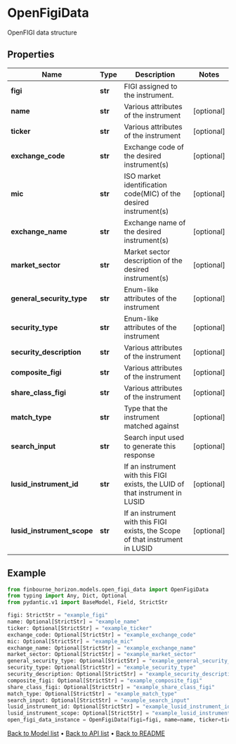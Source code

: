 # OpenFigiData

OpenFIGI data structure
## Properties
Name | Type | Description | Notes
------------ | ------------- | ------------- | -------------
**figi** | **str** | FIGI assigned to the instrument. | 
**name** | **str** | Various attributes of the instrument | [optional] 
**ticker** | **str** | Various attributes of the instrument | [optional] 
**exchange_code** | **str** | Exchange code of the desired instrument(s) | [optional] 
**mic** | **str** | ISO market identification code(MIC) of the desired instrument(s) | [optional] 
**exchange_name** | **str** | Exchange name of the desired instrument(s) | [optional] 
**market_sector** | **str** | Market sector description of the desired instrument(s) | [optional] 
**general_security_type** | **str** | Enum-like attributes of the instrument | [optional] 
**security_type** | **str** | Enum-like attributes of the instrument | [optional] 
**security_description** | **str** | Various attributes of the instrument | [optional] 
**composite_figi** | **str** | Various attributes of the instrument | [optional] 
**share_class_figi** | **str** | Various attributes of the instrument | [optional] 
**match_type** | **str** | Type that the instrument matched against | [optional] 
**search_input** | **str** | Search input used to generate this response | [optional] 
**lusid_instrument_id** | **str** | If an instrument with this FIGI exists, the LUID of that instrument in LUSID | [optional] 
**lusid_instrument_scope** | **str** | If an instrument with this FIGI exists, the Scope of that instrument in LUSID | [optional] 
## Example

```python
from finbourne_horizon.models.open_figi_data import OpenFigiData
from typing import Any, Dict, Optional
from pydantic.v1 import BaseModel, Field, StrictStr

figi: StrictStr = "example_figi"
name: Optional[StrictStr] = "example_name"
ticker: Optional[StrictStr] = "example_ticker"
exchange_code: Optional[StrictStr] = "example_exchange_code"
mic: Optional[StrictStr] = "example_mic"
exchange_name: Optional[StrictStr] = "example_exchange_name"
market_sector: Optional[StrictStr] = "example_market_sector"
general_security_type: Optional[StrictStr] = "example_general_security_type"
security_type: Optional[StrictStr] = "example_security_type"
security_description: Optional[StrictStr] = "example_security_description"
composite_figi: Optional[StrictStr] = "example_composite_figi"
share_class_figi: Optional[StrictStr] = "example_share_class_figi"
match_type: Optional[StrictStr] = "example_match_type"
search_input: Optional[StrictStr] = "example_search_input"
lusid_instrument_id: Optional[StrictStr] = "example_lusid_instrument_id"
lusid_instrument_scope: Optional[StrictStr] = "example_lusid_instrument_scope"
open_figi_data_instance = OpenFigiData(figi=figi, name=name, ticker=ticker, exchange_code=exchange_code, mic=mic, exchange_name=exchange_name, market_sector=market_sector, general_security_type=general_security_type, security_type=security_type, security_description=security_description, composite_figi=composite_figi, share_class_figi=share_class_figi, match_type=match_type, search_input=search_input, lusid_instrument_id=lusid_instrument_id, lusid_instrument_scope=lusid_instrument_scope)

```

[Back to Model list](../README.md#documentation-for-models) &#8226; [Back to API list](../README.md#documentation-for-api-endpoints) &#8226; [Back to README](../README.md)

